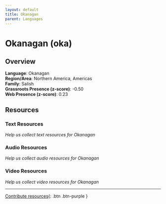 ```yaml
---
layout: default
title: Okanagan
parent: Languages
---
```


# Okanagan (oka)

## Overview

**Language**: Okanagan  
**Region/Area**: Northern America, Americas  
**Family**: Salish  
**Grassroots Presence (z-score)**: -0.50  
**Web Presence (z-score)**: 0.23  

## Resources

### Text Resources
*Help us collect text resources for Okanagan*

### Audio Resources
*Help us collect audio resources for Okanagan*

### Video Resources
*Help us collect video resources for Okanagan*

---

[Contribute resources](https://forms.office.com/e/1SfLJx3u1r){: .btn .btn-purple }
